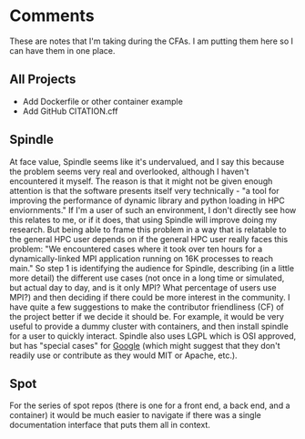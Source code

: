 # Comments

These are notes that I'm taking during the CFAs. I am putting them here so
I can have them in one place.

## All Projects

 - Add Dockerfile or other container example
 - Add GitHub CITATION.cff

## Spindle

At face value, Spindle seems like it's undervalued, and I say this because the problem seems very real and overlooked, although I haven't encountered it myself. The reason is that it might not be given enough attention is that the software presents itself very technically - "a tool for improving the performance of dynamic library and python loading in HPC enviornments." If I'm a user of such an environment, I don't directly see how this relates to me, or if it does, that using Spindle will improve doing my research. But being able to frame this problem in a way that is relatable to the general HPC user depends on if the general HPC user really faces this problem: "We encountered cases where it took over ten hours for a dynamically-linked MPI application running on 16K processes to reach main." So step 1 is identifying the audience for Spindle, describing (in a little more detail) the different use cases (not once in a long time or simulated, but actual day to day, and is it only MPI? What percentage of users use MPI?) and then deciding if there could be more interest in the community. I have quite a few suggestions to make the contributor friendliness (CF) of the project better if we decide it should be. For example, it would be very useful to provide a dummy cluster with containers, and then install spindle for a user to quickly interact. Spindle also uses LGPL which is OSI approved, but has "special cases" for [Google](https://opensource.google/docs/thirdparty/licenses/#LinkingRequirements) (which might suggest that they don't readily use or contribute as they would MIT or Apache, etc.). 

## Spot

For the series of spot repos (there is one for a front end, a back end, and a container) it would be much easier to navigate if there
was a single documentation interface that puts them all in context.
